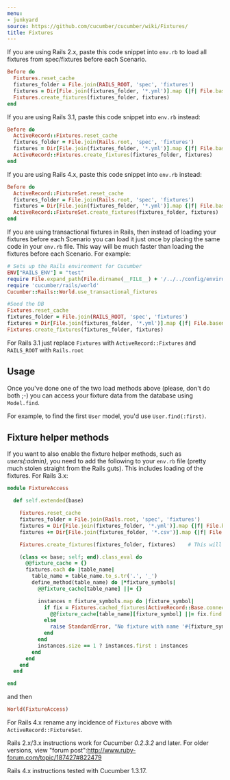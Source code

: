 ```yaml
---
menu:
- junkyard
source: https://github.com/cucumber/cucumber/wiki/Fixtures/
title: Fixtures
---
```


If you are using Rails 2.x, paste this code snippet into `env.rb` to load all fixtures from spec/fixtures before each Scenario.

```ruby
Before do
  Fixtures.reset_cache
  fixtures_folder = File.join(RAILS_ROOT, 'spec', 'fixtures')
  fixtures = Dir[File.join(fixtures_folder, '*.yml')].map {|f| File.basename(f, '.yml') }
  Fixtures.create_fixtures(fixtures_folder, fixtures)
end
```

If you are using Rails 3.1, paste this code snippet into `env.rb` instead:

```ruby
Before do
  ActiveRecord::Fixtures.reset_cache
  fixtures_folder = File.join(Rails.root, 'spec', 'fixtures')
  fixtures = Dir[File.join(fixtures_folder, '*.yml')].map {|f| File.basename(f, '.yml') }
  ActiveRecord::Fixtures.create_fixtures(fixtures_folder, fixtures)
end
```

If you are using Rails 4.x, paste this code snippet into `env.rb` instead:

```ruby
Before do
  ActiveRecord::FixtureSet.reset_cache
  fixtures_folder = File.join(Rails.root, 'spec', 'fixtures')
  fixtures = Dir[File.join(fixtures_folder, '*.yml')].map {|f| File.basename(f, '.yml') }
  ActiveRecord::FixtureSet.create_fixtures(fixtures_folder, fixtures)
end
```

If you are using transactional fixtures in Rails, then instead of loading your fixtures before each Scenario you can load it just once by placing the same code in your `env.rb` file.  This way will be much faster than loading the fixtures before each Scenario. For example:

```ruby
# Sets up the Rails environment for Cucumber
ENV["RAILS_ENV"] = "test"
require File.expand_path(File.dirname(__FILE__) + '/../../config/environment')
require 'cucumber/rails/world'
Cucumber::Rails::World.use_transactional_fixtures

#Seed the DB
Fixtures.reset_cache  
fixtures_folder = File.join(RAILS_ROOT, 'spec', 'fixtures')
fixtures = Dir[File.join(fixtures_folder, '*.yml')].map {|f| File.basename(f, '.yml') }
Fixtures.create_fixtures(fixtures_folder, fixtures)
```

For Rails 3.1 just replace `Fixtures` with `ActiveRecord::Fixtures` and `RAILS_ROOT` with `Rails.root`

## Usage

Once you've done one of the two load methods above (please, don't do both ;-) you can access your fixture data from the database using `Model.find`.  

For example, to find the first `User` model, you'd use `User.find(:first)`.

## Fixture helper methods

If you want to also enable the fixture helper methods, such as *users(:admin)*, you need to add the following to your `env.rb` file (pretty much stolen straight from the Rails guts). This includes loading of the fixtures. For Rails 3.x:

```ruby
module FixtureAccess

  def self.extended(base)

    Fixtures.reset_cache
    fixtures_folder = File.join(Rails.root, 'spec', 'fixtures')
    fixtures = Dir[File.join(fixtures_folder, '*.yml')].map {|f| File.basename(f, '.yml') }
    fixtures += Dir[File.join(fixtures_folder, '*.csv')].map {|f| File.basename(f, '.csv') }

    Fixtures.create_fixtures(fixtures_folder, fixtures)    # This will populate the test database tables

    (class << base; self; end).class_eval do
      @@fixture_cache = {}
      fixtures.each do |table_name|
        table_name = table_name.to_s.tr('.', '_')
        define_method(table_name) do |*fixture_symbols|
          @@fixture_cache[table_name] ||= {}

          instances = fixture_symbols.map do |fixture_symbol|
            if fix = Fixtures.cached_fixtures(ActiveRecord::Base.connection, table_name).first.fixtures[fixture_symbol.to_s]
              @@fixture_cache[table_name][fixture_symbol] ||= fix.find  # find model.find's the instance
            else
              raise StandardError, "No fixture with name '#{fixture_symbol}' found for table '#{table_name}'"
            end
          end
          instances.size == 1 ? instances.first : instances
        end
      end
    end
  end

end
```

and then

```ruby
World(FixtureAccess)
```

For Rails 4.x rename any incidence of `Fixtures` above with `ActiveRecord::FixtureSet`.

Rails 2.x/3.x instructions work for Cucumber *0.2.3.2* and later. For older versions, view "forum post":<http://www.ruby-forum.com/topic/187427#822479>

Rails 4.x instructions tested with Cucumber 1.3.17.
